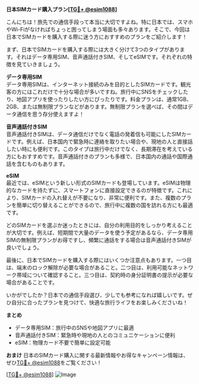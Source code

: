 **日本SIMカード購入プラン[[TG💪+ @esim1088](https://t.me/s/esim1088)]**

こんにちは！旅先での通信手段って本当に大切ですよね。特に日本では、スマホやWi-Fiがなければちょっと困ってしまう場面も多々あります。そこで、今回は日本でSIMカードを購入する際に迷う方におすすめのプランをご紹介します！

まず、日本でSIMカードを購入する際には大きく分けて3つのタイプがあります。それはデータ専用SIM、音声通話付きSIM、そしてeSIMです。それぞれの特徴を見ていきましょう。

**データ専用SIM**  
データ専用SIMは、インターネット接続のみを目的としたSIMカードです。観光客の方にはこれだけで十分な場合が多いですね。旅行中にSNSをチェックしたり、地図アプリを使ったりしたい方にぴったりです。料金プランは、通常1GB、2GB、または無制限プランなどがあります。無制限プランを選べば、その間はデータ通信を思う存分使えますよ！

**音声通話付きSIM**  
音声通話付きSIMは、データ通信だけでなく電話の発着信も可能にしたSIMカードです。例えば、日本国内で緊急時に連絡を取りたい場合や、現地の人と直接話したい時にも便利です。このタイプは旅行中だけでなく、長期滞在を考えている方にもおすすめです。音声通話付きのプランも多様で、日本国内の通話や国際通話を含むものもあります。

**eSIM**  
最近では、eSIMという新しい形式のSIMカードも登場しています。eSIMは物理的なカードを持たずに、スマートフォンに直接設定できるのが特徴です。これにより、SIMカードの入れ替えが不要になり、非常に便利です。また、複数のプランを簡単に切り替えることができるので、旅行中に複数の国を訪れる方にも最適です。

どのSIMカードを選ぶか迷ったときには、自分の利用目的をしっかり考えることが大切です。例えば、短期間で大量のデータを使う予定があるなら、データ専用SIMの無制限プランがお得ですし、頻繁に通話をする場合は音声通話付きSIMが良いでしょう。

最後に、日本でSIMカードを購入する際にはいくつか注意点もあります。一つ目は、端末のロック解除が必要な場合があること。二つ目は、利用可能なネットワーク帯域について確認すること。三つ目は、契約時の身分証明書の提示が必要な場合があることです。

いかがでしたか？日本での通信手段選び、少しでも参考になれば嬉しいです。ぜひ自分に合ったプランを見つけて、快適な旅行ライフをお楽しみくださいね！

**まとめ**
- データ専用SIM：旅行中のSNSや地図アプリに最適
- 音声通話付きSIM：緊急時や現地の人とのコミュニケーションに便利
- eSIM：物理カード不要で簡単に設定可能

**おまけ**
日本のSIMカード購入に関する最新情報やお得なキャンペーン情報は、ぜひ[TG💪+ @esim1088](https://t.me/s/esim1088)をご覧ください！

[[TG💪+ @esim1088](https://t.me/s/esim1088)] ![Image](https://i.postimg.cc/Y0z9fWf4/image.png)